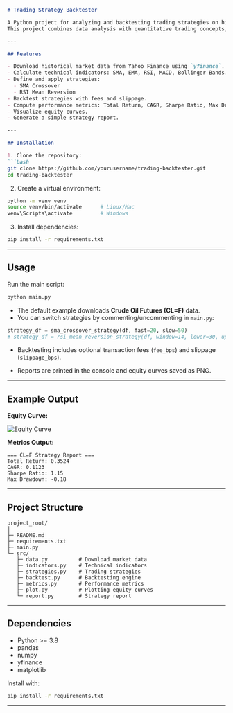 
````markdown
# Trading Strategy Backtester

A Python project for analyzing and backtesting trading strategies on historical market data.  
This project combines data analysis with quantitative trading concepts, allowing you to test strategies like SMA crossovers and RSI mean-reversion on assets such as commodities, stocks, or indices.

---

## Features

- Download historical market data from Yahoo Finance using `yfinance`.
- Calculate technical indicators: SMA, EMA, RSI, MACD, Bollinger Bands.
- Define and apply strategies:
  - SMA Crossover
  - RSI Mean Reversion
- Backtest strategies with fees and slippage.
- Compute performance metrics: Total Return, CAGR, Sharpe Ratio, Max Drawdown.
- Visualize equity curves.
- Generate a simple strategy report.

---

## Installation

1. Clone the repository:
```bash
git clone https://github.com/yourusername/trading-backtester.git
cd trading-backtester
````

2. Create a virtual environment:

```bash
python -m venv venv
source venv/bin/activate      # Linux/Mac
venv\Scripts\activate         # Windows
```

3. Install dependencies:

```bash
pip install -r requirements.txt
```

---

## Usage

Run the main script:

```bash
python main.py
```

* The default example downloads **Crude Oil Futures (CL=F)** data.
* You can switch strategies by commenting/uncommenting in `main.py`:

```python
strategy_df = sma_crossover_strategy(df, fast=20, slow=50)
# strategy_df = rsi_mean_reversion_strategy(df, window=14, lower=30, upper=70)
```

* Backtesting includes optional transaction fees (`fee_bps`) and slippage (`slippage_bps`).

* Reports are printed in the console and equity curves saved as PNG.

---

## Example Output

**Equity Curve:**

![Equity Curve](CL=F_equity.png)

**Metrics Output:**

```
=== CL=F Strategy Report ===
Total Return: 0.3524
CAGR: 0.1123
Sharpe Ratio: 1.15
Max Drawdown: -0.18
```

---

## Project Structure

```
project_root/
│
├─ README.md
├─ requirements.txt
├─ main.py
└─ src/
   ├─ data.py          # Download market data
   ├─ indicators.py    # Technical indicators
   ├─ strategies.py    # Trading strategies
   ├─ backtest.py      # Backtesting engine
   ├─ metrics.py       # Performance metrics
   ├─ plot.py          # Plotting equity curves
   └─ report.py        # Strategy report
```

---

## Dependencies

* Python >= 3.8
* pandas
* numpy
* yfinance
* matplotlib

Install with:

```bash
pip install -r requirements.txt
```

---

